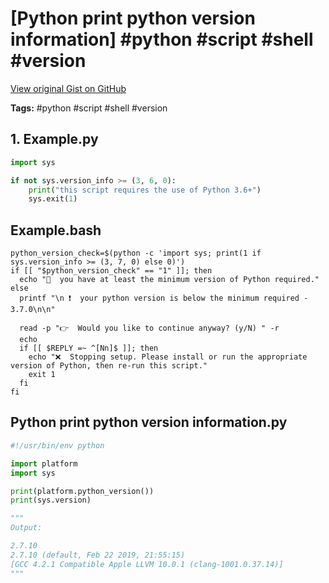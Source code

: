 # [Python print python version information] #python #script #shell #version

[View original Gist on GitHub](https://gist.github.com/Integralist/89e39ecdd3fb2afc26ea898814689da7)

**Tags:** #python #script #shell #version

## 1. Example.py

```python
import sys

if not sys.version_info >= (3, 6, 0):
    print("this script requires the use of Python 3.6+")
    sys.exit(1)
```

## Example.bash

```shell
python_version_check=$(python -c 'import sys; print(1 if sys.version_info >= (3, 7, 0) else 0)')
if [[ "$python_version_check" == "1" ]]; then
  echo "🐍  you have at least the minimum version of Python required."
else
  printf "\n ❗️  your python version is below the minimum required - 3.7.0\n\n"

  read -p "👉  Would you like to continue anyway? (y/N) " -r
  echo
  if [[ $REPLY =~ ^[Nn]$ ]]; then
    echo "❌  Stopping setup. Please install or run the appropriate version of Python, then re-run this script."
    exit 1
  fi
fi
```

## Python print python version information.py

```python
#!/usr/bin/env python

import platform
import sys

print(platform.python_version())
print(sys.version)

"""
Output:

2.7.10
2.7.10 (default, Feb 22 2019, 21:55:15) 
[GCC 4.2.1 Compatible Apple LLVM 10.0.1 (clang-1001.0.37.14)]
"""
```

